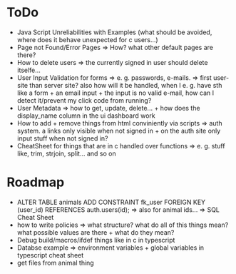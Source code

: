 # ToDo
- Java Script Unreliabilities with Examples (what should be avoided, where does it behave unexpected for c users...)
- Page not Found/Error Pages => How? what other default pages are there?
- How to delete users => the currently signed in user should delete itselfe... 
- User Input Validation for forms => e. g. passwords, e-mails. => first user-site than server site? also how will it be handled, when I e. g. have sth like a form + an email input + the input is no valid e-mail, how can I detect it/prevent my click code from running?
- User Metadata => how to get, update, delete... + how does the display_name column in the ui dashboard work
- How to add + remove things from html conviniently via scripts => auth system. a links only visible when not signed in + on the auth site only input stuff when not signed in?
- CheatSheet for things that are in c handled over functions => e. g. stuff like, trim, strjoin, split... and so on

# Roadmap
- ALTER TABLE animals
ADD CONSTRAINT fk_user
FOREIGN KEY (user_id)
REFERENCES auth.users(id);
=> also for animal ids... 
=> SQL Cheat Sheet
- how to write policies => what structure? what do all of this things mean? what possible values are there + what do they mean?
- Debug build/macros/ifdef things like in c in typescript
- Databse example
	=> environment variables + global variables in typescript cheat sheet
- get files from animal thing
